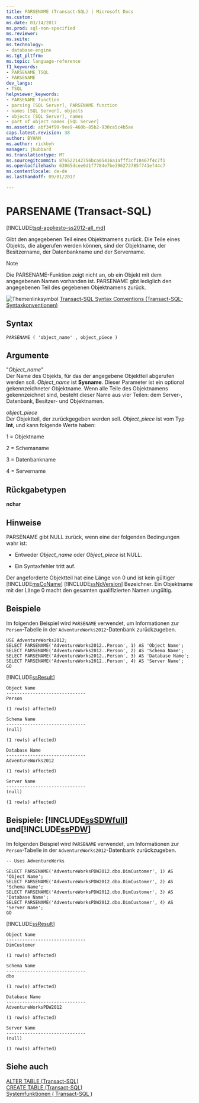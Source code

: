 ```yaml
---
title: PARSENAME (Transact-SQL) | Microsoft Docs
ms.custom: 
ms.date: 03/14/2017
ms.prod: sql-non-specified
ms.reviewer: 
ms.suite: 
ms.technology:
- database-engine
ms.tgt_pltfrm: 
ms.topic: language-reference
f1_keywords:
- PARSENAME_TSQL
- PARSENAME
dev_langs:
- TSQL
helpviewer_keywords:
- PARSENAME function
- parsing [SQL Server], PARSENAME function
- names [SQL Server], objects
- objects [SQL Server], names
- part of object names [SQL Server]
ms.assetid: abf34f99-9ee9-460b-85b2-930ca5c4b5ae
caps.latest.revision: 38
author: BYHAM
ms.author: rickbyh
manager: jhubbard
ms.translationtype: MT
ms.sourcegitcommit: 876522142756bca05416a1afff3cf10467f4c7f1
ms.openlocfilehash: 63065dcee0d1f7784e7be396273785f741ef44c7
ms.contentlocale: de-de
ms.lasthandoff: 09/01/2017

---
```

# <a name="parsename-transact-sql"></a>PARSENAME (Transact-SQL)
[!INCLUDE[tsql-appliesto-ss2012-all_md](../../includes/tsql-appliesto-ss2012-all-md.md)]

  Gibt den angegebenen Teil eines Objektnamens zurück. Die Teile eines Objekts, die abgerufen werden können, sind der Objektname, der Besitzername, der Datenbankname und der Servername.  
  
> [!NOTE]  
>  Die PARSENAME-Funktion zeigt nicht an, ob ein Objekt mit dem angegebenen Namen vorhanden ist. PARSENAME gibt lediglich den angegebenen Teil des gegebenen Objektnamens zurück.  
  
 ![Themenlinksymbol](../../database-engine/configure-windows/media/topic-link.gif "Topic link icon") [Transact-SQL Syntax Conventions (Transact-SQL-Syntaxkonventionen)](../../t-sql/language-elements/transact-sql-syntax-conventions-transact-sql.md)  
  
## <a name="syntax"></a>Syntax  
  
```  
PARSENAME ( 'object_name' , object_piece )   
```  
  
## <a name="arguments"></a>Argumente  
 "*Object_name*"  
 Der Name des Objekts, für das der angegebene Objektteil abgerufen werden soll. *Object_name* ist **Sysname**. Dieser Parameter ist ein optional gekennzeichneter Objektname. Wenn alle Teile des Objektnamens gekennzeichnet sind, besteht dieser Name aus vier Teilen: dem Server-, Datenbank, Besitzer- und Objektnamen.  
  
 *object_piece*  
 Der Objektteil, der zurückgegeben werden soll. *Object_piece* ist vom Typ **Int**, und kann folgende Werte haben:  
  
 1 = Objektname  
  
 2 = Schemaname  
  
 3 = Datenbankname  
  
 4 = Servername  
  
## <a name="return-types"></a>Rückgabetypen  
 **nchar**  
  
## <a name="remarks"></a>Hinweise  
 PARSENAME gibt NULL zurück, wenn eine der folgenden Bedingungen wahr ist:  
  
-   Entweder *Object_name* oder *Object_piece* ist NULL.  
  
-   Ein Syntaxfehler tritt auf.  
  
 Der angeforderte Objektteil hat eine Länge von 0 und ist kein gültiger [!INCLUDE[msCoName](../../includes/msconame-md.md)] [!INCLUDE[ssNoVersion](../../includes/ssnoversion-md.md)] Bezeichner. Ein Objektname mit der Länge 0 macht den gesamten qualifizierten Namen ungültig.  
  
## <a name="examples"></a>Beispiele  
 Im folgenden Beispiel wird `PARSENAME` verwendet, um Informationen zur `Person`-Tabelle in der `AdventureWorks2012`-Datenbank zurückzugeben.  
  
```  
USE AdventureWorks2012;  
SELECT PARSENAME('AdventureWorks2012..Person', 1) AS 'Object Name';  
SELECT PARSENAME('AdventureWorks2012..Person', 2) AS 'Schema Name';  
SELECT PARSENAME('AdventureWorks2012..Person', 3) AS 'Database Name';  
SELECT PARSENAME('AdventureWorks2012..Person', 4) AS 'Server Name';  
GO  
```  
  
 [!INCLUDE[ssResult](../../includes/ssresult-md.md)]  
  
```
Object Name
------------------------------
Person

(1 row(s) affected)

Schema Name
------------------------------
(null)

(1 row(s) affected)

Database Name
------------------------------
AdventureWorks2012

(1 row(s) affected)

Server Name
------------------------------
(null)

(1 row(s) affected)
 ```
 
## <a name="examples-includesssdwfullincludessssdwfull-mdmd-and-includesspdwincludessspdw-mdmd"></a>Beispiele: [!INCLUDE[ssSDWfull](../../includes/sssdwfull-md.md)] und[!INCLUDE[ssPDW](../../includes/sspdw-md.md)]  
 Im folgenden Beispiel wird `PARSENAME` verwendet, um Informationen zur `Person`-Tabelle in der `AdventureWorks2012`-Datenbank zurückzugeben.  
  
```  
-- Uses AdventureWorks  
  
SELECT PARSENAME('AdventureWorksPDW2012.dbo.DimCustomer', 1) AS 'Object Name';  
SELECT PARSENAME('AdventureWorksPDW2012.dbo.DimCustomer', 2) AS 'Schema Name';  
SELECT PARSENAME('AdventureWorksPDW2012.dbo.DimCustomer', 3) AS 'Database Name';  
SELECT PARSENAME('AdventureWorksPDW2012.dbo.DimCustomer', 4) AS 'Server Name';  
GO  
```  
  
 [!INCLUDE[ssResult](../../includes/ssresult-md.md)]  
```
Object Name
------------------------------
DimCustomer

(1 row(s) affected)

Schema Name
------------------------------
dbo

(1 row(s) affected)

Database Name
------------------------------
AdventureWorksPDW2012

(1 row(s) affected)

Server Name
------------------------------
(null)

(1 row(s) affected)
```
  
## <a name="see-also"></a>Siehe auch  
 [ALTER TABLE &#40;Transact-SQL&#41;](../../t-sql/statements/alter-table-transact-sql.md)   
 [CREATE TABLE &#40;Transact-SQL&#41;](../../t-sql/statements/create-table-transact-sql.md)   
 [Systemfunktionen &#40; Transact-SQL &#41;](../../relational-databases/system-functions/system-functions-for-transact-sql.md)  
  
  


